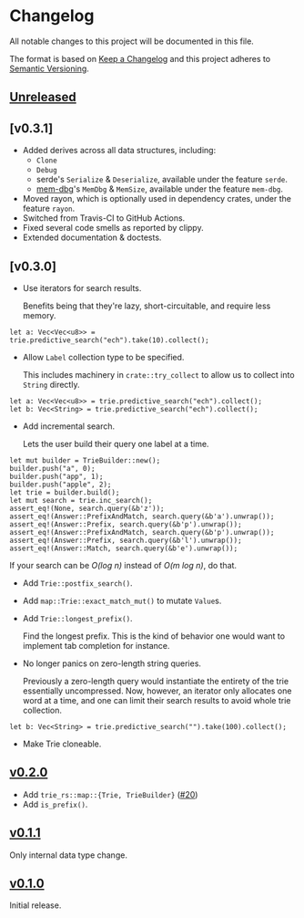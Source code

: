 # Changelog
All notable changes to this project will be documented in this file.

The format is based on [Keep a Changelog](http://keepachangelog.com/en/1.0.0/)
and this project adheres to [Semantic Versioning](http://semver.org/spec/v2.0.0.html).

## [Unreleased]

## [v0.3.1]
- Added derives across all data structures, including:
  - `Clone`
  - `Debug`
  - serde's `Serialize` & `Deserialize`, available under the feature `serde`.
  - [mem-dbg](https://github.com/zommiommy/mem_dbg-rs)'s `MemDbg` & `MemSize`, available under the feature `mem-dbg`.
- Moved rayon, which is optionally used in dependency crates, under the feature `rayon`.
- Switched from Travis-CI to GitHub Actions.
- Fixed several code smells as reported by clippy.
- Extended documentation & doctests.

## [v0.3.0]
- Use iterators for search results.

  Benefits being that they're lazy, short-circuitable, and require less memory.

```
let a: Vec<Vec<u8>> = trie.predictive_search("ech").take(10).collect();
```

- Allow `Label` collection type to be specified.

  This includes machinery in `crate::try_collect` to allow us to collect into
  `String` directly.

```
let a: Vec<Vec<u8>> = trie.predictive_search("ech").collect();
let b: Vec<String> = trie.predictive_search("ech").collect();
```

- Add incremental search.

  Lets the user build their query one label at a time.
```
let mut builder = TrieBuilder::new();
builder.push("a", 0);
builder.push("app", 1);
builder.push("apple", 2);
let trie = builder.build();
let mut search = trie.inc_search();
assert_eq!(None, search.query(&b'z'));
assert_eq!(Answer::PrefixAndMatch, search.query(&b'a').unwrap());
assert_eq!(Answer::Prefix, search.query(&b'p').unwrap());
assert_eq!(Answer::PrefixAndMatch, search.query(&b'p').unwrap());
assert_eq!(Answer::Prefix, search.query(&b'l').unwrap());
assert_eq!(Answer::Match, search.query(&b'e').unwrap());
```
  
  If your search can be _O(log n)_ instead of _O(m log n)_, do that.

- Add `Trie::postfix_search()`.
- Add `map::Trie::exact_match_mut()` to mutate `Value`s.
- Add `Trie::longest_prefix()`.
  
  Find the longest prefix. This is the kind of behavior one would want to implement tab completion for instance.

- No longer panics on zero-length string queries.

  Previously a zero-length query would instantiate the entirety of the trie
  essentially uncompressed. Now, however, an iterator only allocates one word at
  a time, and one can limit their search results to avoid whole trie collection.
  
```
let b: Vec<String> = trie.predictive_search("").take(100).collect();
```
- Make Trie cloneable.

## [v0.2.0]

- Add `trie_rs::map::{Trie, TrieBuilder}` ([#20](https://github.com/laysakura/trie-rs/pull/20))
- Add `is_prefix()`.

## [v0.1.1]
Only internal data type change.

## [v0.1.0]
Initial release.

[Unreleased]: https://github.com/laysakura/trie-rs/compare/v0.2.0...HEAD
[v0.2.0]: <https://github.com/laysakura/trie-rs/compare/v0.1.1...v0.2.0>
[v0.1.1]: https://github.com/laysakura/trie-rs/compare/v0.1.0...v0.1.1
[v0.1.0]: https://github.com/laysakura/trie-rs/compare/699e53d...v0.1.0

